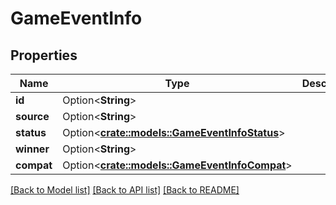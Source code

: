 # GameEventInfo

## Properties

Name | Type | Description | Notes
------------ | ------------- | ------------- | -------------
**id** | Option<**String**> |  | [optional]
**source** | Option<**String**> |  | [optional]
**status** | Option<[**crate::models::GameEventInfoStatus**](GameEventInfo_status.md)> |  | [optional]
**winner** | Option<**String**> |  | [optional]
**compat** | Option<[**crate::models::GameEventInfoCompat**](GameEventInfo_compat.md)> |  | [optional]

[[Back to Model list]](../README.md#documentation-for-models) [[Back to API list]](../README.md#documentation-for-api-endpoints) [[Back to README]](../README.md)


